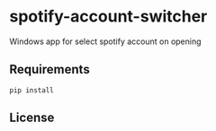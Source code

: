 # spotify-account-switcher
Windows app for select spotify account on opening

## Requirements
<code>pip install </code>

## License 
